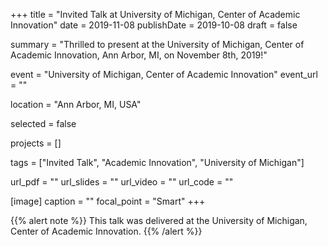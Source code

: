 +++
title = "Invited Talk at University of Michigan, Center of Academic Innovation"
date = 2019-11-08
publishDate = 2019-10-08
draft = false

summary = "Thrilled to present at the University of Michigan, Center of Academic Innovation, Ann Arbor, MI, on November 8th, 2019!"

event = "University of Michigan, Center of Academic Innovation"
event_url = ""

location = "Ann Arbor, MI, USA"

selected = false

projects = []

tags = ["Invited Talk", "Academic Innovation", "University of Michigan"]

url_pdf = ""
url_slides = ""
url_video = ""
url_code = ""

[image]
  caption = ""
  focal_point = "Smart"
+++

{{% alert note %}}
This talk was delivered at the University of Michigan, Center of Academic Innovation.
{{% /alert %}}
